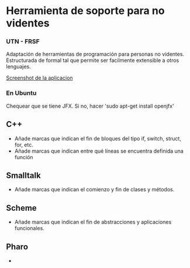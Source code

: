 # Herramienta de soporte para no videntes
### UTN - FRSF
Adaptación de herramientas de programación para personas no videntes. Estructurada de formal tal que permite ser facilmente extensible a otros lenguajes.

[Screenshot de la aplicacion](examples/screenshots/Brunifier.png)

### En Ubuntu

Chequear que se tiene JFX. Si no, hacer 'sudo apt-get install openjfx'

## C++

- Añade marcas que indican el fin de bloques del tipo if, switch, struct, for, etc.
- Añade marcas que indican entre qué líneas se encuentra definida una función

## Smalltalk

- Añade marcas que indican el comienzo y fin de clases y métodos.

## Scheme

- Añade marcas que indican el fin de abstracciones y aplicaciones funcionales.

## Pharo
- <Completar>
